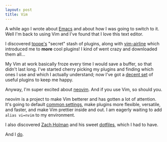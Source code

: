 ```yaml
---
layout: post
title: Vim
---
```


A while ago I wrote about [Emacs](http://zachwhaley.me/2014/03/04/emacs.html) and about how I
was going to switch to it.  Well I'm back to using Vim and I've found that I love this text
editor.

I discovered [tpope's](https://github.com/tpope) "secret" stash of plugins, along with
[vim-airline](https://github.com/bling/vim-airline) which introduced me to **more** cool
plugins!  I kind of went crazy and downloaded them all...

My Vim at work basically froze every time I would save a buffer, so that didn't last long.
I've started cherry picking my plugins and finding which ones I use and which I actually
understand; now I've got a
[decent set](https://github.com/zachwhaley/dotfiles/tree/master/vim.symlink/bundle) of useful
plugins to keep me happy.

Anyway, I'm super excited about [neovim](http://neovim.org/).  And if you use Vim, so should
you.

neovim is a project to make Vim betterer and has gotten a lot of attention.  It's going to
default [common settings](https://github.com/neovim/neovim/issues/276), make plugins more
flexible, versatile, and faster, and make Vim prettier inside and out.  I am eagerly waiting
to add `alias vi=nvim` to my environment.

I also discovered [Zach Holman](https://github.com/holman) and his sweet
[dotfiles](https://github.com/holman/dotfiles), which I had to have.

And I [do](https://github.com/zachwhaley/dotfiles).
